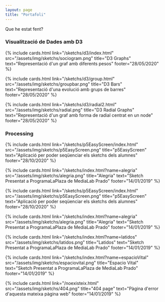 ```yaml
---
layout: page
title: "Portafoli"
---
```


Que he estat fent?

### Visualització de Dades amb D3

<div class="space"/>
<div class="row">
  {% include cards.html link="/sketchs/d3/index.html" src="/assets/img/sketchs/sociogram.png" title="D3 Graphs" text="Representació d'un graf amb diferents pesos" footer="28/05/2020" %}

  {% include cards.html link="/sketchs/d3/group.html" src="/assets/img/sketchs/groupbar.png" title="D3 Bars" text="Representació d'una evolució amb grups de barres" footer="28/05/2020" %}

</div>

<div class="space"/>
<div class="row">

{% include cards.html link="/sketchs/d3/radial2.html" src="/assets/img/sketchs/radial.png" title="D3 Radial Graphs" text="Representació d'un graf amb forma de radial centrat en un node" footer="28/05/2020" %}

</div>


### Processing
<div class="space"/>
<div class="row">
{% include cards.html link="/sketchs/p5EasyScreen/index.html" src="/assets/img/sketchs/p5EasyScreen.png" title="p5EasyScreen" text="Aplicació per poder seqüenciar els sketchs dels alumnes" footer="28/10/2020" %}

{% include cards.html link="/sketchs/index.html?name=alegria" src="/assets/img/sketchs/alegria.png" title="Alegria" text="Sketch Presentat a ProgramaLaPlaza de MediaLab Prado" footer="14/01/2019" %}

</div>

<div class="space"/>
<div class="row">
{% include cards.html link="/sketchs/p5EasyScreen/index.html" src="/assets/img/sketchs/p5EasyScreen.png" title="p5EasyScreen" text="Aplicació per poder seqüenciar els sketchs dels alumnes" footer="28/10/2020" %}

{% include cards.html link="/sketchs/index.html?name=alegria" src="/assets/img/sketchs/alegria.png" title="Alegria" text="Sketch Presentat a ProgramaLaPlaza de MediaLab Prado" footer="14/01/2019" %}

</div>

<div class="space"/>
<div class="row">
{% include cards.html link="/sketchs/index.html?name=latidos" src="/assets/img/sketchs/latidos.png" title="Latidos" text="Sketch Presentat a ProgramaLaPlaza de MediaLab Prado" footer="14/01/2019" %}

{% include cards.html link="/sketchs/index.html?name=espacioVital" src="/assets/img/sketchs/espaciovital.png" title="Espacio Vital" text="Sketch Presentat a ProgramaLaPlaza de MediaLab Prado" footer="14/01/2019" %}
</div>

<div class="space"/>
<div class="row">
{% include cards.html link="/noexisteix.html" src="/assets/img/sketchs/404.png" title="404 page" text="Pàgina d'error d'aquesta mateixa pàgina web" footer="14/01/2019" %}
</div>
